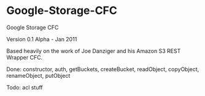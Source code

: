 Google-Storage-CFC
==================

Google Storage CFC

Version 0.1 Alpha - Jan 2011

Based heavily on the work of Joe Danziger and his Amazon S3 REST Wrapper CFC.

Done: constructor, auth, getBuckets, createBucket, readObject, copyObject, renameObject, putObject

Todo: acl stuff